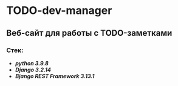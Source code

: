 # TODO-dev-manager
Веб-сайт для работы с TODO-заметками
---
### Стек:
- ***python 3.9.8***
- ***Django 3.2.14***
- ***Вjango REST Framework 3.13.1***
